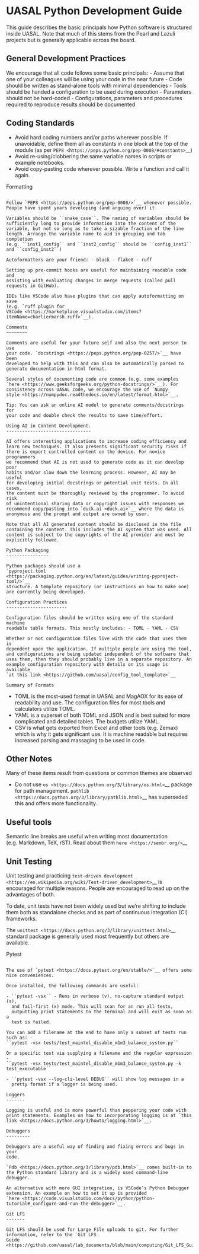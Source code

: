 UASAL Python Development Guide
==============================

This guide describes the basic principals how Python software is
structured inside UASAL. Note that much of this stems from the Pearl and
Lazuli projects but is generally applicable across the board.

General Development Practices
-----------------------------

We encourage that all code follows some basic principals: - Assume that
one of your colleagues will be using your code in the near future - Code
should be written as stand-alone tools with minimal dependencies - Tools
should be handed a configuration to be used during execution -
Parameters should not be hard-coded - Configurations, parameters and
procedures required to reproduce results should be documented

Coding Standards
----------------

- Avoid hard coding numbers and/or paths wherever possible. If
  unavoidable, define them all as constants in one block at the top of
  the module (as per
  `PEP8 <https://peps.python.org/pep-0008/#constants>`__)
- Avoid re-using/clobbering the same variable names in scripts or
  example notebooks.
- Avoid copy-pasting code wherever possible. Write a function and call
  it again.

Formatting
~~~~~~~~~~

Follow `PEP8 <https://peps.python.org/pep-0008/>`__ whenever possible.
People have spent years developing (and arguing over) it.

Variables should be ``snake_case``. The naming of variables should be
sufficiently long to provide information into the content of the
variable, but not so long as to take a sizable fraction of the line
length. Arrange the variable name to aid in grouping and tab completion
(e.g. ``inst1_config`` and ``inst2_config`` should be ``config_inst1``
and ``config_inst2``)

Autoformatters are your friend: - black - flake8 - ruff

Setting up pre-commit hooks are useful for maintaining readable code and
assisting with evaluating changes in merge requests (called pull
requests in GitHub).

IDEs like VSCode also have plugins that can apply autoformatting on save
(e.g. `ruff plugin for
VSCode <https://marketplace.visualstudio.com/items?itemName=charliermarsh.ruff>`__).

Comments
~~~~~~~~

Comments are useful for your future self and also the next person to use
your code. `docstrings <https://peps.python.org/pep-0257/>`__ have been
developed to help with this and can also be automatically parsed to
generate documentation in html format.

Several styles of documenting code are common (e.g. some examples
`here <https://www.geeksforgeeks.org/python-docstrings/>`__). For
consistency across UASAL code, we encourage the use of `Numpy
style <https://numpydoc.readthedocs.io/en/latest/format.html>`__.

Tip: You can ask an online AI model to generate comments/docstrings for
your code and double check the results to save time/effort.

Using AI in Content Development.
--------------------------------

AI offers interesting applications to increase coding efficiency and
learn new techniques. It also presents significant security risks if
there is export controlled content on the device. For novice programmers
we recommend that AI is not used to generate code as it can develop poor
habits and/or slow down the learning process. However, AI may be useful
for developing initial docstrings or potential unit tests. In all cases,
the content must be thoroughly reviewed by the programmer. To avoid risk
of unintentional sharing data or copyright issues with responses we
recommend copy/pasting into `duck.ai <duck.ai>`__ where the data is
anonymous and the prompt and output are owned by user.

Note that all AI generated content should be disclosed in the file
containing the content. This includes the AI system that was used. All
content is subject to the copyrights of the AI provider and must be
explicitly followed.

Python Packaging
----------------

Python packages should use a
`pyproject.toml <https://packaging.python.org/en/latest/guides/writing-pyproject-toml/>`__
structure. A template repository (or instructions on how to make one)
are currently being developed.

Configuration Practices
-----------------------

Configuration files should be written using one of the standard machine
readable table formats. This mostly includes: - TOML - YAML - CSV

Whether or not configuration files live with the code that uses them is
dependent upon the application. If multiple people are using the tool,
and configurations are being updated independent of the software that
uses them, then they should probably live in a separate repository. An
example configuration repository with details on its usage is available
`at this link <https://github.com/uasal/config_tool_template>`__

Summary of Formats
~~~~~~~~~~~~~~~~~~

- TOML is the most-used format in UASAL and MagAOX for its ease of
  readability and use. The configuration files for most tools and
  calculators utilize TOML.
- YAML is a superset of both TOML and JSON and is best suited for more
  complicated and detailed tables. The budgets utilize YAML.
- CSV is what gets exported from Excel and other tools (e.g. Zemax)
  which is why it gets significant use. It is machine readable but
  requires increased parsing and massaging to be used in code.

Other Notes
-----------

Many of these items result from questions or common themes are observed

- Do not use `os <https://docs.python.org/3/library/os.html>`__ package
  for path management.
  `pathlib <https://docs.python.org/3/library/pathlib.html>`__ has
  superseded this and offers more functionality.

Useful tools
------------

Semantic line breaks are useful when writing most documentation
(e.g. Markdown, TeX, rST). Read about them `here <https://sembr.org/>`__

Unit Testing
------------

Unit testing and practicing `test-driven
development <https://en.wikipedia.org/wiki/Test-driven_development>`__
is encouraged for multiple reasons. People are encouraged to read up on
the advantages of both.

To date, unit tests have not been widely used but we’re shifting to
include them both as standalone checks and as part of continuous
integration (CI) frameworks.

The `unittest <https://docs.python.org/3/library/unittest.html>`__
standard package is generally used most frequently but others are
available.

Pytest
~~~~~~

The use of `pytest <https://docs.pytest.org/en/stable/>`__ offers some
nice conveniences.

Once installed, the following commands are useful:

- ``pytest -vsx`` - Runs in verbose (v), no-capture standard output (s),
  and fail-first (x) mode. This will scan for an run all tests,
  outputting print statements to the terminal and will exit as soon as a
  test is failed.

You can add a filename at the end to have only a subset of tests run
such as: -
``pytest -vsx tests/test_maintel_disable_m1m3_balance_system.py``

Or a specific test via supplying a filename and the regular expression -
``pytest -vsx tests/test_maintel_disable_m1m3_balance_system.py -k test_executable``

- ``pytest -vsx --log-cli-level DEBUG`` will show log messages in a
  pretty format if a logger is being used.

Loggers
-------

Logging is useful and is more powerful than peppering your code with
print statements. Examples on how to incorporating logging is at `this
link <https://docs.python.org/3/howto/logging.html>`__.

Debuggers
---------

Debuggers are a useful way of finding and fixing errors and bugs in your
code.

`Pdb <https://docs.python.org/3/library/pdb.html>`__ comes built-in to
the Python standard library and is a widely used command-line debugger.

An alternative with more GUI integration, is VSCode’s Python Debugger
extension. An example on how to set it up is provided
`here <https://code.visualstudio.com/docs/python/python-tutorial#_configure-and-run-the-debugger>`__.

Git LFS
-------

Git LFS should be used for Large File uploads to git. For further
information, refer to the `Git LFS
Guide <https://github.com/uasal/lab_documents/blob/main/computing/Git_LFS_Guide.md>`__.
